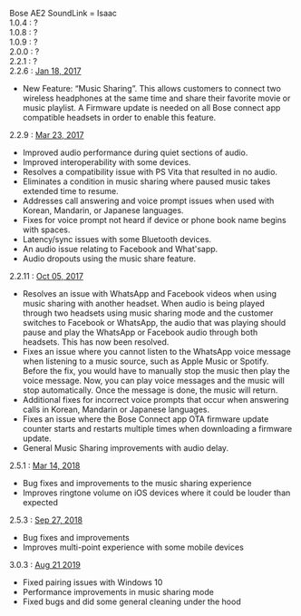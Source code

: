 Bose AE2 SoundLink = Isaac</br>
1.0.4 : ?</br>
1.0.8 : ?</br>
1.0.9 : ?</br>
2.0.0 : ?</br>
2.2.1 : ?</br>
2.2.6 : <a href="https://community.bose.com/t5/Headphones-Archive/Bose-Connect-App-3-1-0-Update-Available/m-p/37329">Jan 18, 2017</a></br>
<ul>
  <li>New Feature: “Music Sharing”. This allows customers to connect two wireless headphones at the same time and share their favorite movie or music playlist. A Firmware update is needed on all Bose connect app compatible headsets in order to enable this feature.</li>
</ul>
2.2.9 : <a href="https://community.bose.com/t5/Headphones-Archive/Firmware-Update-Available-SoundSport-Wireless-Pulse-SoundLink/td-p/44418">Mar 23, 2017</a></br>
<ul>
  <li>Improved audio performance during quiet sections of audio.</li>
  <li>Improved interoperability with some devices.</li>
  <li>Resolves a compatibility issue with PS Vita that resulted in no audio.</li>
  <li>Eliminates a condition in music sharing where paused music takes extended time to resume.</li>
  <li>Addresses call answering and voice prompt issues when used with Korean, Mandarin, or Japanese languages.</li>
  <li>Fixes for voice prompt not heard if device or phone book name begins with spaces.</li>
  <li>Latency/sync issues with some Bluetooth devices.</li>
  <li>An audio issue relating to Facebook and What'sapp. </li>
  <li>Audio dropouts using the music share feature.</li>
</ul>
2.2.11 : <a href="https://community.bose.com/t5/Headphones-Archive/Wireless-Headphones-Firmware-Updates-Available/m-p/78417">Oct 05, 2017</a></br>
<ul>
  <li>Resolves an issue with WhatsApp and Facebook videos when using music sharing with another headset.  When audio is being played through two headsets using music sharing mode and the customer switches to Facebook or WhatsApp, the audio that was playing should pause and play the WhatsApp or Facebook audio through both headsets.  This has now been resolved.</li>
  <li>Fixes an issue where you cannot listen to the WhatsApp voice message when listening to a music source, such as Apple Music or Spotify.  Before the fix, you would have to manually stop the music then play the voice message. Now, you can play voice messages and the music will stop automatically. Once the message is done, the music will return.</li>
  <li>Additional fixes for incorrect voice prompts that occur when answering calls in Korean, Mandarin or Japanese languages.</li>
  <li>Fixes an issue where the Bose Connect app OTA firmware update counter starts and restarts multiple times when downloading a firmware update.</li>
  <li>General Music Sharing improvements with audio delay.</li>
</ul>
2.5.1 : <a href="https://community.bose.com/t5/Headphones-Archive/Bluetooth-Headphones-Firmware-Release-March-2018/m-p/115745">Mar 14, 2018</a></br>
<ul>
  <li>Bug fixes and improvements to the music sharing experience</li>
  <li>Improves ringtone volume on iOS devices where it could be louder than expected</li>
</ul>
2.5.3 : <a href="https://community.bose.com/t5/Headphones-Archive/Updated-10-31-New-Firmware-Update-for-Bluetooth-Headphones/m-p/147985">Sep 27, 2018</a></br>
<ul>
  <li>Bug fixes and improvements</li>
  <li>Improves multi-point experience with some mobile devices</li>
</ul>
3.0.3 : <a href="https://community.bose.com/t5/Around-On-Ear-Headphones/SoundLink-AE-II-Firmware-Update-August-21-2019/m-p/231585">Aug 21 2019</a></br>
<ul>
  <li>Fixed pairing issues with Windows 10</li>
  <li>Performance improvements in music sharing mode</li>
  <li>Fixed bugs and did some general cleaning under the hood</li>
</ul>
